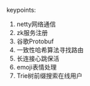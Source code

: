 keypoints:
1. netty网络通信
2. zk服务注册
3. 谷歌Protobuf
4. 一致性哈希算法寻找路由
5. 长连接心跳保活
6. emoji表情处理
7. Trie树前缀搜索在线用户
